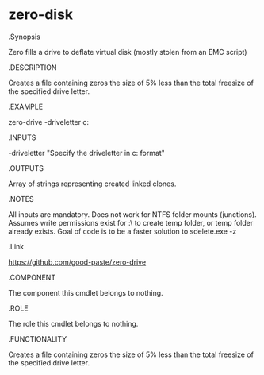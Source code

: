 # zero-disk
.Synopsis

   Zero fills a drive to deflate virtual disk (mostly stolen from an EMC script)
   
.DESCRIPTION

   Creates a file containing zeros the size of 5% less than the total freesize of the specified drive letter.
   
.EXAMPLE

   zero-drive -driveletter c:
   
.INPUTS

   -driveletter "Specify the driveletter in c: format"
   
.OUTPUTS

   Array of strings representing created linked clones.
   
.NOTES

   All inputs are mandatory.
   Does not work for NTFS folder mounts (junctions).
   Assumes write permissions exist for <driveletter>:\ to create temp folder, or temp folder already exists.
   Goal of code is to be a faster solution to sdelete.exe -z
   
.Link

https://github.com/good-paste/zero-drive
        
.COMPONENT

   The component this cmdlet belongs to nothing.
   
.ROLE

   The role this cmdlet belongs to nothing.
   
.FUNCTIONALITY

   Creates a file containing zeros the size of 5% less than the total freesize of the specified drive letter.
